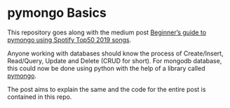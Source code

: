 # pymongo Basics

This repository goes along with the medium post [Beginner’s guide to pymongo using Spotify Top50 2019 songs](https://medium.com/@nayakvinayak95/beginners-guide-to-pymongo-using-spotify-top50-2019-songs-6c0eaa80b1af#81ce).

Anyone working with databases should know the process of Create/Insert, Read/Query, Update and Delete (CRUD for short). For mongodb database, this could now be done using python with the help of a library called [pymongo](https://pypi.org/project/pymongo/).

The post aims to explain the same and the code for the entire post is contained in this repo. 
